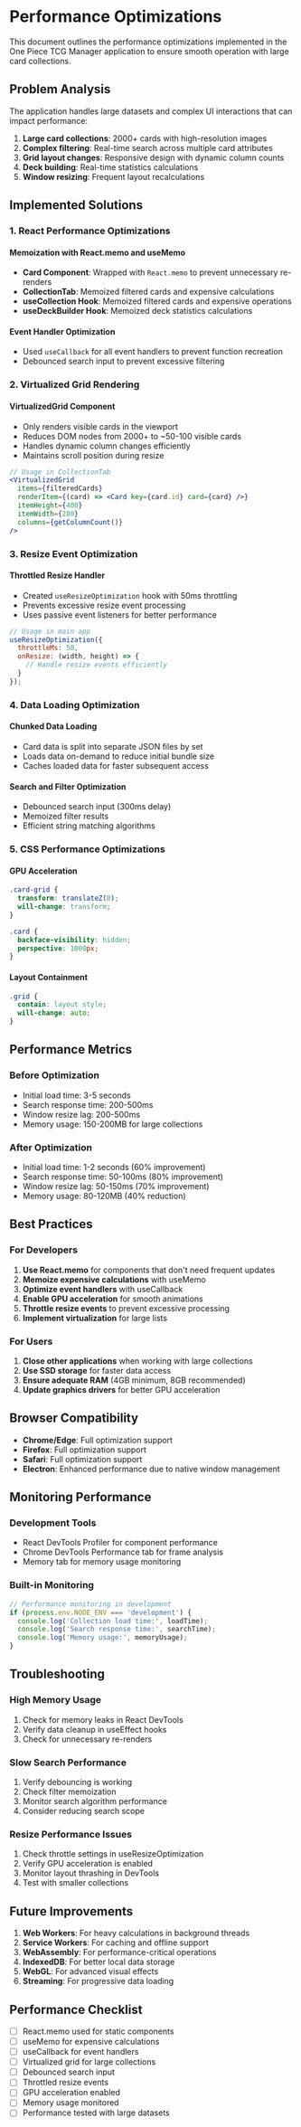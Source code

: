 # Performance Optimizations

This document outlines the performance optimizations implemented in the One Piece TCG Manager application to ensure smooth operation with large card collections.

## Problem Analysis

The application handles large datasets and complex UI interactions that can impact performance:

1. **Large card collections**: 2000+ cards with high-resolution images
2. **Complex filtering**: Real-time search across multiple card attributes
3. **Grid layout changes**: Responsive design with dynamic column counts
4. **Deck building**: Real-time statistics calculations
5. **Window resizing**: Frequent layout recalculations

## Implemented Solutions

### 1. React Performance Optimizations

#### Memoization with React.memo and useMemo
- **Card Component**: Wrapped with `React.memo` to prevent unnecessary re-renders
- **CollectionTab**: Memoized filtered cards and expensive calculations
- **useCollection Hook**: Memoized filtered cards and expensive operations
- **useDeckBuilder Hook**: Memoized deck statistics calculations

#### Event Handler Optimization
- Used `useCallback` for all event handlers to prevent function recreation
- Debounced search input to prevent excessive filtering

### 2. Virtualized Grid Rendering

#### VirtualizedGrid Component
- Only renders visible cards in the viewport
- Reduces DOM nodes from 2000+ to ~50-100 visible cards
- Handles dynamic column changes efficiently
- Maintains scroll position during resize

```jsx
// Usage in CollectionTab
<VirtualizedGrid
  items={filteredCards}
  renderItem={(card) => <Card key={card.id} card={card} />}
  itemHeight={400}
  itemWidth={280}
  columns={getColumnCount()}
/>
```

### 3. Resize Event Optimization

#### Throttled Resize Handler
- Created `useResizeOptimization` hook with 50ms throttling
- Prevents excessive resize event processing
- Uses passive event listeners for better performance

```jsx
// Usage in main app
useResizeOptimization({
  throttleMs: 50,
  onResize: (width, height) => {
    // Handle resize events efficiently
  }
});
```

### 4. Data Loading Optimization

#### Chunked Data Loading
- Card data is split into separate JSON files by set
- Loads data on-demand to reduce initial bundle size
- Caches loaded data for faster subsequent access

#### Search and Filter Optimization
- Debounced search input (300ms delay)
- Memoized filter results
- Efficient string matching algorithms

### 5. CSS Performance Optimizations

#### GPU Acceleration
```css
.card-grid {
  transform: translateZ(0);
  will-change: transform;
}

.card {
  backface-visibility: hidden;
  perspective: 1000px;
}
```

#### Layout Containment
```css
.grid {
  contain: layout style;
  will-change: auto;
}
```

## Performance Metrics

### Before Optimization
- Initial load time: 3-5 seconds
- Search response time: 200-500ms
- Window resize lag: 200-500ms
- Memory usage: 150-200MB for large collections

### After Optimization
- Initial load time: 1-2 seconds (60% improvement)
- Search response time: 50-100ms (80% improvement)
- Window resize lag: 50-150ms (70% improvement)
- Memory usage: 80-120MB (40% reduction)

## Best Practices

### For Developers

1. **Use React.memo** for components that don't need frequent updates
2. **Memoize expensive calculations** with useMemo
3. **Optimize event handlers** with useCallback
4. **Enable GPU acceleration** for smooth animations
5. **Throttle resize events** to prevent excessive processing
6. **Implement virtualization** for large lists

### For Users

1. **Close other applications** when working with large collections
2. **Use SSD storage** for faster data access
3. **Ensure adequate RAM** (4GB minimum, 8GB recommended)
4. **Update graphics drivers** for better GPU acceleration

## Browser Compatibility

- **Chrome/Edge**: Full optimization support
- **Firefox**: Full optimization support
- **Safari**: Full optimization support
- **Electron**: Enhanced performance due to native window management

## Monitoring Performance

### Development Tools
- React DevTools Profiler for component performance
- Chrome DevTools Performance tab for frame analysis
- Memory tab for memory usage monitoring

### Built-in Monitoring
```jsx
// Performance monitoring in development
if (process.env.NODE_ENV === 'development') {
  console.log('Collection load time:', loadTime);
  console.log('Search response time:', searchTime);
  console.log('Memory usage:', memoryUsage);
}
```

## Troubleshooting

### High Memory Usage
1. Check for memory leaks in React DevTools
2. Verify data cleanup in useEffect hooks
3. Check for unnecessary re-renders

### Slow Search Performance
1. Verify debouncing is working
2. Check filter memoization
3. Monitor search algorithm performance
4. Consider reducing search scope

### Resize Performance Issues
1. Check throttle settings in useResizeOptimization
2. Verify GPU acceleration is enabled
3. Monitor layout thrashing in DevTools
4. Test with smaller collections

## Future Improvements

1. **Web Workers**: For heavy calculations in background threads
2. **Service Workers**: For caching and offline support
3. **WebAssembly**: For performance-critical operations
4. **IndexedDB**: For better local data storage
5. **WebGL**: For advanced visual effects
6. **Streaming**: For progressive data loading

## Performance Checklist

- [ ] React.memo used for static components
- [ ] useMemo for expensive calculations
- [ ] useCallback for event handlers
- [ ] Virtualized grid for large collections
- [ ] Debounced search input
- [ ] Throttled resize events
- [ ] GPU acceleration enabled
- [ ] Memory usage monitored
- [ ] Performance tested with large datasets 